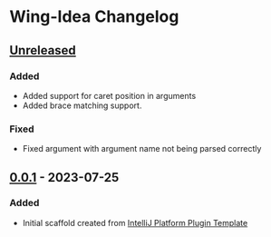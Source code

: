<!-- Keep a Changelog guide -> https://keepachangelog.com -->

# Wing-Idea Changelog

## [Unreleased]

### Added
- Added support for caret position in arguments
- Added brace matching support.

### Fixed
- Fixed argument with argument name not being parsed correctly

## [0.0.1] - 2023-07-25

### Added
- Initial scaffold created from [IntelliJ Platform Plugin Template](https://github.com/JetBrains/intellij-platform-plugin-template)

[Unreleased]: https://github.com/olivernybroe/Wing-Idea/compare/v0.0.1...HEAD
[0.0.1]: https://github.com/olivernybroe/Wing-Idea/commits/v0.0.1

